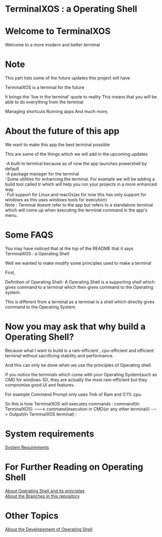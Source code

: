 # TerminalXOS : a Operating Shell

# Welcome to TerminalXOS

Welcome to a more modern and better terminal

# Note

This part lists some of the future updates this project will have


TerminalXOS is a terminal for the future

It brings the 'live in the terminal' quote to reality
This means that you will be able to do everything from the terminal

Managing shortcuts
Running apps
And much more,


# About the future of this app

We want to make this app the best terminal possible

This are some of the things which we will add in the upcoming updates

-A built-In terminal because as of now the app launches powershell by default
<br>
-A package manager for the terminal
<br>
-Some utilities for enhancing the terminal. For example we will be adding a build tool called tr which will help you run your projects in a more enhanced way.
<br>
-Full support for Linux and macOs(as for now this has only support for windows as this uses windows tools for execution)
<br>
Note : Terminal doesnt refer to the app but refers to a standalone terminal which will come up when executing the terminal command in the app's menu.


# Some FAQS

You may have noticed that at the top of the README that it says TerminalXOS : a Operating Shell

Well we wanted to make modify some principles used to make a terminal

First, 

Definition of Operating Shell-
A Operating Shell is a supporting shell which gives command to a terminal which then gives command to the Operating system.


This is different from a terminal as a terminal is a shell which directly gives command to the Operating System.

# Now you may ask that why build a Operating Shell?

Because what I want to build is a ram-efficient , cpu-efficient and efficient terminal without sacrificing stability and performance.

And this can only be done when we use the principles of Operating shell.


If you notice the terminals which come with your Operating System(such as CMD for windows 10), they are actually the most ram-efficient but they compromise good UI and features.


For example Command Prompt only uses 7mb of Ram and 0.1% cpu.

So this is how TerminalXOS will executes commands
:
   command(In TerminalXOS) ---> command(execution in CMD(or any other terminal)) ---> Output(In TerminalXOS terminal)
:

# System requirements

<a href="https://github.com/DaVikingMan/TerminalXOS/blob/Alpha/SystemRequirements.md">System Requirements</a>
<br>


# For Further Reading on Operating Shell

<a href = "https://github.com/DaVikingMan/TerminalXOS/blob/Alpha/SHELL.md">About Operating Shell and its principles</a>
<br>
<a href="https://github.com/DaVikingMan/TerminalXOS/blob/Alpha/BranchManagement.md">About the Branches in this repository</a>

# Other Topics

<a href="https://github.com/DaVikingMan/TerminalXOS/blob/Alpha/Updates.md">About the Developement of Operating Shell</a>

